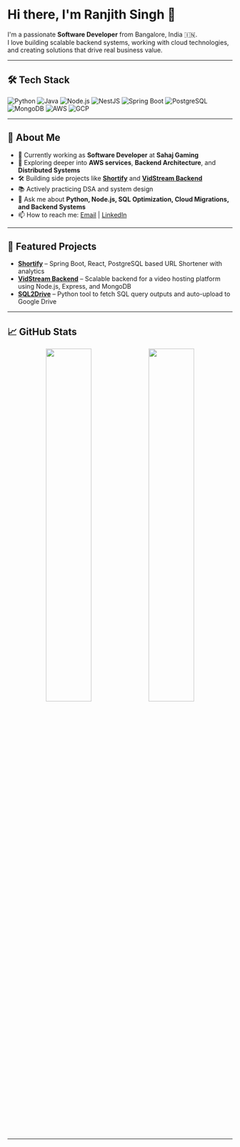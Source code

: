 # Hi there, I'm Ranjith Singh 👋

I'm a passionate **Software Developer** from Bangalore, India 🇮🇳.  
I love building scalable backend systems, working with cloud technologies, and creating solutions that drive real business value.

---

## 🛠 Tech Stack

![Python](https://img.shields.io/badge/Python-3776AB?style=for-the-badge&logo=python&logoColor=white)
![Java](https://img.shields.io/badge/Java-007396?style=for-the-badge&logo=openjdk&logoColor=white)
![Node.js](https://img.shields.io/badge/Node.js-339933?style=for-the-badge&logo=nodedotjs&logoColor=white)
![NestJS](https://img.shields.io/badge/NestJS-E0234E?style=for-the-badge&logo=nestjs&logoColor=white)
![Spring Boot](https://img.shields.io/badge/Spring%20Boot-6DB33F?style=for-the-badge&logo=springboot&logoColor=white)
![PostgreSQL](https://img.shields.io/badge/PostgreSQL-4169E1?style=for-the-badge&logo=postgresql&logoColor=white)
![MongoDB](https://img.shields.io/badge/MongoDB-47A248?style=for-the-badge&logo=mongodb&logoColor=white)
![AWS](https://img.shields.io/badge/AWS-232F3E?style=for-the-badge&logo=amazonaws&logoColor=white)
![GCP](https://img.shields.io/badge/GCP-4285F4?style=for-the-badge&logo=googlecloud&logoColor=white)

---

## 🚀 About Me

- 🔭 Currently working as **Software Developer** at **Sahaj Gaming**
- 🌱 Exploring deeper into **AWS services**, **Backend Architecture**, and **Distributed Systems**
- 🛠 Building side projects like **[Shortify](https://short-url-s.netlify.app/)** and **[VidStream Backend](https://github.com/Ranjith-singh/VidStream-Backend)**
- 📚 Actively practicing DSA and system design
- 💬 Ask me about **Python, Node.js, SQL Optimization, Cloud Migrations, and Backend Systems**
- 📫 How to reach me: [Email](mailto:singhranjith970@gmail.com) | [LinkedIn](https://linkedin.com/in/ranjith-singh-s-061bba251)

---

## 📌 Featured Projects

- [**Shortify**](https://short-url-s.netlify.app/) – Spring Boot, React, PostgreSQL based URL Shortener with analytics  
- [**VidStream Backend**](https://github.com/Ranjith-singh/VidStream-Backend) – Scalable backend for a video hosting platform using Node.js, Express, and MongoDB  
- [**SQL2Drive**](https://github.com/Ranjith-singh/SQL2Drive) – Python tool to fetch SQL query outputs and auto-upload to Google Drive  

---

## 📈 GitHub Stats

<p align="center">
  <img src="https://github-readme-stats.vercel.app/api?username=Ranjith-singh&show_icons=true&theme=github_dark" width="45%" />
  <img src="https://github-readme-streak-stats.herokuapp.com/?user=Ranjith-singh&theme=github-dark-blue&hide_border=true" width="45%" />
</p>

---

> 
